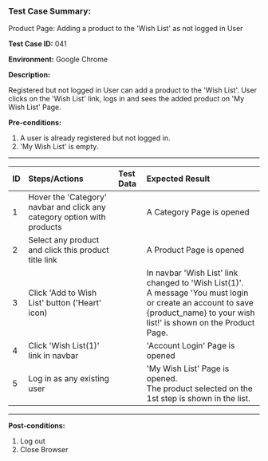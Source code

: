 
### Test Case Summary:

Product Page: Adding a product to the 'Wish List' as not logged in User

**Test Case ID:** 041

**Environment:** Google Chrome

**Description:**

Registered but not logged in User can add a product to the 'Wish List'. User clicks on the 'Wish List' link, logs in and sees the added product on 'My Wish List' Page.

**Pre-conditions:**
1. A user is already registered but not logged in. 
2. 'My Wish List' is empty.

---

|      ID       | Steps/Actions |  Test Data  | Expected Result |
| ------------- |:------------- | :---------  | :--------------|
|       1       | Hover the 'Category' navbar and click any category option with products |             | A Category Page is opened |
|       2       | Select any product and click this product title link |             | A Product Page is opened |
|       3       | Click 'Add to Wish List' button ('Heart' icon) |             | In navbar 'Wish List' link changed to 'Wish List(1)'.<br> A message 'You must login or create an account to save {product_name} to your wish list!' is shown on the Product Page.|
|       4       | Click 'Wish List(1)' link in navbar |             | 'Account Login' Page is opened |
|       5       | Log in as any existing user |             | 'My Wish List' Page is opened.<br> The product selected on the 1st step is shown in the list.|


---

**Post-conditions:**
1. Log out
2. Close Browser
